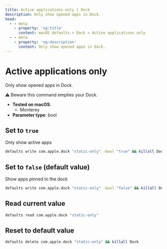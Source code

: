 ```yaml
---
title: Active applications only | Dock
description: Only show opened apps in Dock.
head:
  - - meta
    - property: 'og:title'
      content: macOS defaults > Dock > Active applications only
  - - meta
    - property: 'og:description'
      content: Only show opened apps in Dock.
---
```


# Active applications only

Only show opened apps in Dock.

⚠️ Beware this command empties your Dock.

<!-- break lists -->

- **Tested on macOS**:
  - Monterey
- **Parameter type**: bool

## Set to `true`

Only show active apps

```bash
defaults write com.apple.dock "static-only" -bool "true" && killall Dock
```

## Set to `false` (default value)

Show apps pinned to the dock

```bash
defaults write com.apple.dock "static-only" -bool "false" && killall Dock
```

## Read current value

```bash
defaults read com.apple.dock "static-only"
```

## Reset to default value

```bash
defaults delete com.apple.dock "static-only" && killall Dock
```
